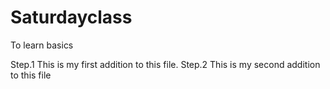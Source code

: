 # Saturdayclass
To learn basics

Step.1  This is my first addition to this file.
Step.2  This is my second addition to this file
